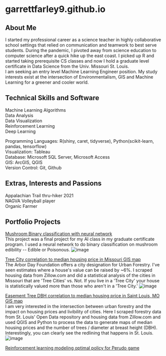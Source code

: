 # garrettfarley9.github.io
<h2>About Me</h2>
I started my professional career as a science teacher in highly collaborative school settings that relied on communication and teamwork to best serve students. During the pandemic, I pivoted away from science education to computer science after a quick hike up the east coast. I picked up R and started taking prerequisite CS classes and now I hold a graduate level certificate in Data Science from the Univ. Missouri St. Louis. <br>
I am seeking an entry level Machine Learning Engineer position. My study interests exist at the intersection of Environmentalism, GIS and Machine Learning for a greener and cooler world. 

<h2>Technical Skills and Software</h2>
Machine Learning Algorithms<br>
Data Analysis<br>
Data Visualization<br>
Reinforcement Learning<br>
Deep Learning<br>

Programming Languages: R(shiny, caret, tidyverse), Python(scikit-learn, pandas, tensorflow)<br>
Visualization: Tableau<br>
Database: Microsoft SQL Server, Microsoft Access<br>
GIS: ArcGIS, QGIS<br>
Version Control: Git, Github<br>

<h2>Extras, Interests and Passions</h2>
Appalachian Trail thru-hiker 2021<br>
NAGVA Volleyball player<br>
Organic Farmer<br>

<h2>Portfolio Projects</h2>

<a href ="https://github.com/garrettfarley9/Binary-Classification-ANN/blob/main/Binary_Classification_ANN.ipynb">Mushroom Binary classification with neural network</a><br>
This project was a final project for my AI class in my graduate certificate program. I used a neural network to do binary classification on mushroom edibility -- Edible or Poisonous.
![image](https://github.com/garrettfarley9/garrettfarley9.github.io/assets/30034288/81fd5ea7-896b-4f11-945b-98bf01d59634)

<a href ="https://github.com/garrettfarley9/Rich-Tree-City/blob/master/Final%20Project.pdf">Tree City correlation to median housing price in Missouri GIS map</a><br>
The Arbor Day Foundation offers a city designation for Urban Forestry. I've seen estimates where a house's value can be raised by ~6%. I scraped housing data from Zillow.com and did a statistical analysis of the cities in Missouri that are 'Tree Cities' vs. Not. If you live in a 'Tree City' your house is statistically valued more than those who aren't in a 'Tree City.'
![image](https://github.com/garrettfarley9/garrettfarley9.github.io/assets/30034288/076b976f-b428-4be6-98fe-b412fcf3533f)

<a href = "https://github.com/garrettfarley9/STL_neighborhood_trees">Easement Tree DBH correlation to median housing price in Saint Louis, MO GIS map</a><br>
I am very interested in the intersection between urban forestry and the impact on housing prices and livibility of cities. Here I scraped forestry data from St. Louis' Open Data repository and housing data from Zillow.com and used QGIS and Python to process the data to generate maps of median housing prices and the number of trees / diameter at breast height (DBH). Interestingly, you can clearly see the redlining that happens in St. Louis.<br>
![image](https://github.com/garrettfarley9/garrettfarley9.github.io/assets/30034288/fd9af3d6-2830-4e4e-afaf-bac905e6ac82)

<a href = "https://github.com/garrettfarley9/perudo_simulator/blob/main/Perudo_math_sim.ipynb">Reinforcement learning modeling optimal policy for Perudo game</a><br>

